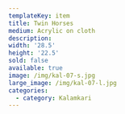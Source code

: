 ```yaml
---
templateKey: item
title: Twin Horses
medium: Acrylic on cloth
description:
width: '28.5'
height: '22.5'
sold: false
available: true
image: /img/kal-07-s.jpg
large_image: /img/kal-07-l.jpg
categories:
  - category: Kalamkari
---
```


